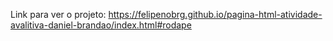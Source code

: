 Link para ver o projeto: https://felipenobrg.github.io/pagina-html-atividade-avalitiva-daniel-brandao/index.html#rodape
